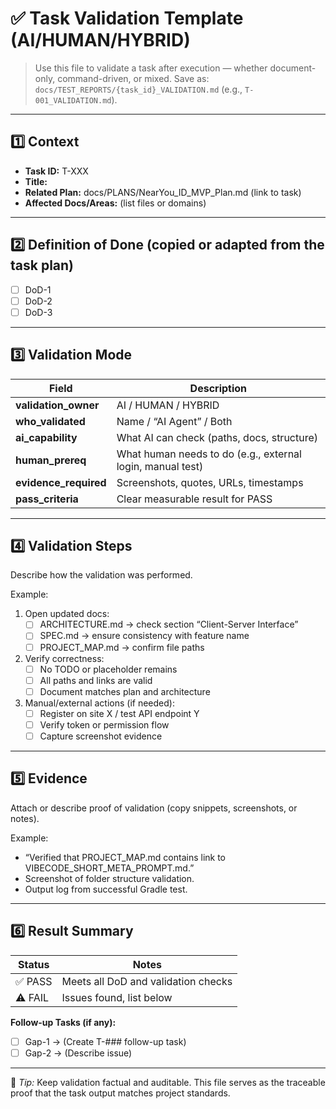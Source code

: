 # ✅ Task Validation Template (AI/HUMAN/HYBRID)

> Use this file to validate a task after execution — whether document-only, command-driven, or mixed.
> Save as: `docs/TEST_REPORTS/{task_id}_VALIDATION.md` (e.g., `T-001_VALIDATION.md`).

---

## 1️⃣ Context
- **Task ID:** T-XXX  
- **Title:**  
- **Related Plan:** docs/PLANS/NearYou_ID_MVP_Plan.md (link to task)  
- **Affected Docs/Areas:** (list files or domains)

---

## 2️⃣ Definition of Done (copied or adapted from the task plan)
- [ ] DoD-1  
- [ ] DoD-2  
- [ ] DoD-3  

---

## 3️⃣ Validation Mode
| Field | Description |
|-------|--------------|
| **validation_owner** | AI / HUMAN / HYBRID |
| **who_validated** | Name / “AI Agent” / Both |
| **ai_capability** | What AI can check (paths, docs, structure) |
| **human_prereq** | What human needs to do (e.g., external login, manual test) |
| **evidence_required** | Screenshots, quotes, URLs, timestamps |
| **pass_criteria** | Clear measurable result for PASS |

---

## 4️⃣ Validation Steps
Describe how the validation was performed.

Example:
1. Open updated docs:
   - [ ] ARCHITECTURE.md → check section “Client-Server Interface”
   - [ ] SPEC.md → ensure consistency with feature name
   - [ ] PROJECT_MAP.md → confirm file paths
2. Verify correctness:
   - [ ] No TODO or placeholder remains  
   - [ ] All paths and links are valid  
   - [ ] Document matches plan and architecture
3. Manual/external actions (if needed):
   - [ ] Register on site X / test API endpoint Y  
   - [ ] Verify token or permission flow  
   - [ ] Capture screenshot evidence

---

## 5️⃣ Evidence
Attach or describe proof of validation (copy snippets, screenshots, or notes).

Example:
- “Verified that PROJECT_MAP.md contains link to VIBECODE_SHORT_META_PROMPT.md.”  
- Screenshot of folder structure validation.  
- Output log from successful Gradle test.

---

## 6️⃣ Result Summary
| Status | Notes |
|--------|--------|
| ✅ PASS | Meets all DoD and validation checks |
| ⚠️ FAIL | Issues found, list below |

**Follow-up Tasks (if any):**
- [ ] Gap-1 → (Create T-### follow-up task)  
- [ ] Gap-2 → (Describe issue)

---

🧠 *Tip:* Keep validation factual and auditable. This file serves as the traceable proof that the task output matches project standards.
